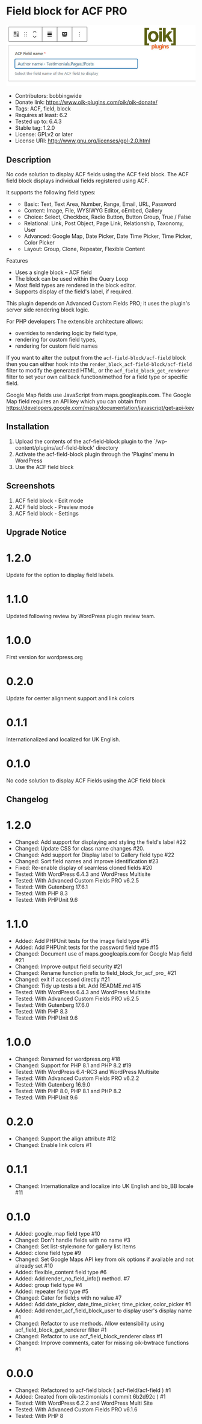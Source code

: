 # Field block for ACF PRO 
![banner](assets/field-block-for-acf-pro-banner-772x250.jpg)
* Contributors: bobbingwide
* Donate link: https://www.oik-plugins.com/oik/oik-donate/
* Tags: ACF, field, block
* Requires at least: 6.2
* Tested up to: 6.4.3
* Stable tag: 1.2.0
* License: GPLv2 or later
* License URI: http://www.gnu.org/licenses/gpl-2.0.html

## Description 
No code solution to display ACF fields using the ACF field block.
The ACF field block displays individual fields registered using ACF.

It supports the following field types:

* - Basic: Text, Text Area, Number, Range, Email, URL, Password
* - Content: Image, File, WYSIWYG Editor, oEmbed, Gallery
* - Choice: Select, Checkbox, Radio Button, Button Group, True / False
* - Relational: Link, Post Object, Page Link, Relationship, Taxonomy, User
* - Advanced: Google Map, Date Picker, Date Time Picker, Time Picker, Color Picker
* - Layout: Group, Clone, Repeater, Flexible Content

Features

- Uses a single block – ACF field
- The block can be used within the Query Loop
- Most field types are rendered in the block editor.
- Supports display of the field's label, if required.


This plugin depends on Advanced Custom Fields PRO; it uses the plugin's server side rendering block logic.


For PHP developers
The extensible architecture allows:
- overrides to rendering logic by field type,
- rendering for custom field types,
- rendering for custom field names


If you want to alter the output from the `acf-field-block/acf-field` block
then you can either hook into the `render_block_acf-field-block/acf-field` filter to
modify the generated HTML,
or the `acf_field_block_get_renderer` filter to set your own callback function/method
for a field type or specific field.

Google Map fields use JavaScript from maps.googleapis.com.
The Google Map field requires an API key which you can obtain from
https://developers.google.com/maps/documentation/javascript/get-api-key

## Installation 
1. Upload the contents of the acf-field-block plugin to the `/wp-content/plugins/acf-field-block' directory
1. Activate the acf-field-block plugin through the 'Plugins' menu in WordPress
1. Use the ACF field block

## Screenshots 
1. ACF field block - Edit mode
1. ACF field block - Preview mode
1. ACF field block - Settings

## Upgrade Notice 
# 1.2.0 
Update for the option to display field labels.

# 1.1.0 
Updated following review by WordPress plugin review team.

# 1.0.0 
First version for wordpress.org

# 0.2.0 
Update for center alignment support and link colors

# 0.1.1 
Internationalized and localized for UK English.

# 0.1.0 
No code solution to display ACF Fields using the ACF field block

## Changelog 
# 1.2.0 
* Changed: Add support for displaying and styling the field's label #22
* Changed: Update CSS for class name changes #20.
* Changed: Add support for Display label to Gallery field type #22
* Changed: Sort field names and improve identification #23
* Fixed: Re-enable display of seamless cloned fields #20
* Tested: With WordPress 6.4.3 and WordPress Multisite
* Tested: With Advanced Custom Fields PRO v6.2.5
* Tested: With Gutenberg 17.6.1
* Tested: With PHP 8.3
* Tested: With PHPUnit 9.6

# 1.1.0 
* Added: Add PHPUnit tests for the image field type #15
* Added: Add PHPUnit tests for the password field type #15
* Changed: Document use of maps.googleapis.com for Google Map field #21
* Changed: Improve output field security #21
* Changed: Rename function prefix to field_block_for_acf_pro_ #21
* Changed: exit if accessed directly #21
* Changed: Tidy up tests a bit. Add README.md #15
* Tested: With WordPress 6.4.3 and WordPress Multisite
* Tested: With Advanced Custom Fields PRO v6.2.5
* Tested: With Gutenberg 17.6.0
* Tested: With PHP 8.3
* Tested: With PHPUnit 9.6

# 1.0.0 
* Changed: Renamed for wordpress.org #18
* Changed: Support for PHP 8.1 and PHP 8.2 #19
* Tested: With WordPress 6.4-RC3 and WordPress Multisite
* Tested: With Advanced Custom Fields PRO v6.2.2
* Tested: With Gutenberg 16.9.0
* Tested: With PHP 8.0, PHP 8.1 and PHP 8.2
* Tested: With PHPUnit 9.6

# 0.2.0 
* Changed: Support the align attribute #12
* Changed: Enable link colors #1

# 0.1.1 
* Changed: Internationalize and localize into UK English and bb_BB locale #11

# 0.1.0 
* Added: google_map field type #10
* Changed: Don't handle fields with no name #3
* Changed: Set list-style:none for gallery list items
* Added: clone field type #9
* Changed: Set Google Maps API key from oik options if available and not already set #10
* Added: flexible_content field type #6
* Added: Add render_no_field_info() method. #7
* Added: group field type #4
* Added: repeater field type #5
* Changed: Cater for field;s with no value #7
* Added: Add date_picker, date_time_picker, time_picker, color_picker #1
* Added: Add render_acf_field_block_user to display user's display name #1
* Changed: Refactor to use methods. Allow extensibility using acf_field_block_get_renderer filter #1
* Changed: Refactor to use acf_field_block_renderer class #1
* Changed: Improve comments, cater for missing oik-bwtrace functions #1

# 0.0.0 
* Changed: Refactored to acf-field block ( acf-field/acf-field ) #1
* Added: Created from oik-testimonials ( commit 6b2d92c ) #1
* Tested: With WordPress 6.2.2 and WordPress Multi Site
* Tested: With Advanced Custom Fields PRO v6.1.6
* Tested: With PHP 8
